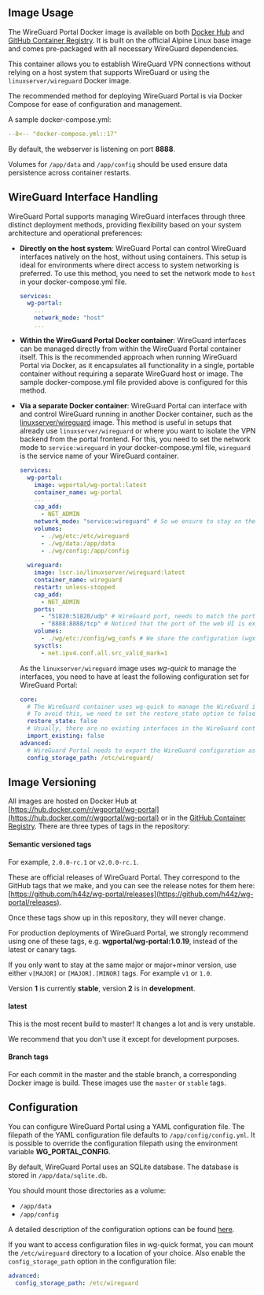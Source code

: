 ## Image Usage

The WireGuard Portal Docker image is available on both [Docker Hub](https://hub.docker.com/r/wgportal/wg-portal) and [GitHub Container Registry](https://github.com/h44z/wg-portal/pkgs/container/wg-portal).
It is built on the official Alpine Linux base image and comes pre-packaged with all necessary WireGuard dependencies.

This container allows you to establish WireGuard VPN connections without relying on a host system that supports WireGuard or using the `linuxserver/wireguard` Docker image.

The recommended method for deploying WireGuard Portal is via Docker Compose for ease of configuration and management.

A sample docker-compose.yml:

```yaml
--8<-- "docker-compose.yml::17"
```

By default, the webserver is listening on port **8888**.

Volumes for `/app/data` and `/app/config` should be used ensure data persistence across container restarts.

## WireGuard Interface Handling

WireGuard Portal supports managing WireGuard interfaces through three distinct deployment methods, providing flexibility based on your system architecture and operational preferences:

 - **Directly on the host system**: 
   WireGuard Portal can control WireGuard interfaces natively on the host, without using containers. 
   This setup is ideal for environments where direct access to system networking is preferred.
   To use this method, you need to set the network mode to `host` in your docker-compose.yml file.
   ```yaml
   services:
     wg-portal:
       ...
       network_mode: "host"
       ...
   ```

 - **Within the WireGuard Portal Docker container**: 
   WireGuard interfaces can be managed directly from within the WireGuard Portal container itself.
   This is the recommended approach when running WireGuard Portal via Docker, as it encapsulates all functionality in a single, portable container without requiring a separate WireGuard host or image.
   The sample docker-compose.yml file provided above is configured for this method.

 - **Via a separate Docker container**: 
   WireGuard Portal can interface with and control WireGuard running in another Docker container, such as the [linuxserver/wireguard](https://docs.linuxserver.io/images/docker-wireguard/) image.
   This method is useful in setups that already use `linuxserver/wireguard` or where you want to isolate the VPN backend from the portal frontend.
   For this, you need to set the network mode to `service:wireguard` in your docker-compose.yml file, `wireguard` is the service name of your WireGuard container.
   ```yaml
   services:
     wg-portal:
       image: wgportal/wg-portal:latest
       container_name: wg-portal
       ...
       cap_add:
         - NET_ADMIN
       network_mode: "service:wireguard" # So we ensure to stay on the same network as the wireguard container.
       volumes:
         - ./wg/etc:/etc/wireguard
         - ./wg/data:/app/data
         - ./wg/config:/app/config
    
     wireguard:
       image: lscr.io/linuxserver/wireguard:latest
       container_name: wireguard
       restart: unless-stopped
       cap_add:
         - NET_ADMIN
       ports:
         - "51820:51820/udp" # WireGuard port, needs to match the port in wg-portal interface config
         - "8888:8888/tcp" # Noticed that the port of the web UI is exposed in the wireguard container.
       volumes:
         - ./wg/etc:/config/wg_confs # We share the configuration (wgx.conf) between wg-portal and wireguard
       sysctls:
         - net.ipv4.conf.all.src_valid_mark=1
   ```
   As the `linuxserver/wireguard` image uses _wg-quick_ to manage the interfaces, you need to have at least the following configuration set for WireGuard Portal:
   ```yaml
   core:
     # The WireGuard container uses wg-quick to manage the WireGuard interfaces - this conflicts with WireGuard Portal during startup.
     # To avoid this, we need to set the restore_state option to false so that wg-quick can create the interfaces.
     restore_state: false
     # Usually, there are no existing interfaces in the WireGuard container, so we can set this to false.
     import_existing: false
   advanced:
     # WireGuard Portal needs to export the WireGuard configuration as wg-quick config files so that the WireGuard container can use them.
     config_storage_path: /etc/wireguard/
   ```

## Image Versioning

All images are hosted on Docker Hub at [https://hub.docker.com/r/wgportal/wg-portal](https://hub.docker.com/r/wgportal/wg-portal) or in the [GitHub Container Registry](https://github.com/h44z/wg-portal/pkgs/container/wg-portal).
There are three types of tags in the repository:

#### Semantic versioned tags

For example, `2.0.0-rc.1` or `v2.0.0-rc.1`.

These are official releases of WireGuard Portal. They correspond to the GitHub tags that we make, and you can see the release notes for them here: [https://github.com/h44z/wg-portal/releases](https://github.com/h44z/wg-portal/releases).

Once these tags show up in this repository, they will never change.

For production deployments of WireGuard Portal, we strongly recommend using one of these tags, e.g. **wgportal/wg-portal:1.0.19**, instead of the latest or canary tags.

If you only want to stay at the same major or major+minor version, use either `v[MAJOR]` or `[MAJOR].[MINOR]` tags. For example `v1` or `1.0`.

Version **1** is currently **stable**, version **2** is in **development**.

#### latest

This is the most recent build to master! It changes a lot and is very unstable.

We recommend that you don't use it except for development purposes.

#### Branch tags

For each commit in the master and the stable branch, a corresponding Docker image is build. These images use the `master` or `stable` tags.

## Configuration

You can configure WireGuard Portal using a YAML configuration file.
The filepath of the YAML configuration file defaults to `/app/config/config.yml`.
It is possible to override the configuration filepath using the environment variable **WG_PORTAL_CONFIG**.

By default, WireGuard Portal uses an SQLite database. The database is stored in `/app/data/sqlite.db`.

You should mount those directories as a volume:

- `/app/data`
- `/app/config`

A detailed description of the configuration options can be found [here](../configuration/overview.md).

If you want to access configuration files in wg-quick format, you can mount the `/etc/wireguard` directory to a location of your choice.
Also enable the `config_storage_path` option in the configuration file:
```yaml
advanced:
  config_storage_path: /etc/wireguard
```
